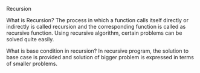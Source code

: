 Recursion

What is Recursion?
    The process in which a function calls itself directly or indirectly is called recursion and the corresponding function is called as recursive function. Using recursive algorithm, certain problems can be solved quite easily.

What is base condition in recursion?
    In recursive program, the solution to base case is provided and solution of bigger problem is expressed in terms of smaller problems.
